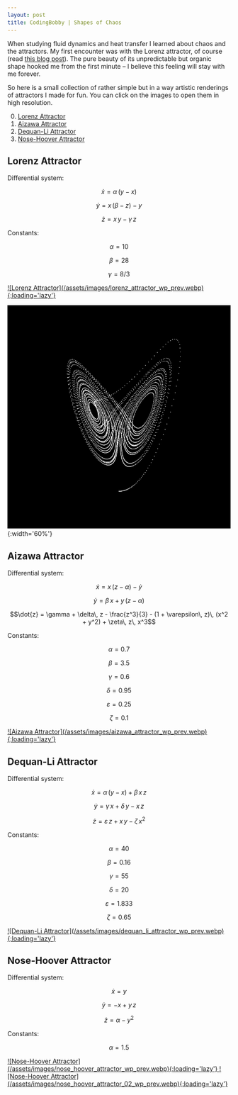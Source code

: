 ```yaml
---
layout: post
title: CodingBobby | Shapes of Chaos
---
```

When studying fluid dynamics and heat transfer I learned about chaos and the attractors.
My first encounter was with the Lorenz attractor, of course (read [this blog post](/blog/beautiful-chaos)).
The pure beauty of its unpredictable but organic shape hooked me from the first minute – I believe this feeling will stay with me forever.

So here is a small collection of rather simple but in a way artistic renderings of attractors I made for fun.
You can click on the images to open them in high resolution.

0. [Lorenz Attractor](#lorenz-attractor)
0. [Aizawa Attractor](#aizawa-attractor)
0. [Dequan-Li Attractor](#dequan-li-attractor)
0. [Nose-Hoover Attractor](#nose-hoover-attractor)


## Lorenz Attractor
Differential system:

$$\dot{x} = \alpha\, (y - x)$$

$$\dot{y} = x\, (\beta - z) - y$$

$$\dot{z} = x\, y - \gamma\, z$$

Constants:

$$\alpha = 10$$

$$\beta = 28$$

$$\gamma = 8/3$$

<a href="/assets/images/lorenz_attractor_wp.png" target="_blank">
   ![Lorenz Attractor](/assets/images/lorenz_attractor_wp_prev.webp){:loading='lazy'}
</a>

![Animated Lorenz Attractor](/assets/images/lorenz_attractor.gif){:width='60%'}


## Aizawa Attractor
Differential system:

$$\dot{x} = x\, (z - \alpha) - \dot{y}$$

$$\dot{y} = \beta\, x + y\, (z - \alpha)$$

$$\dot{z} = \gamma + \delta\, z - \frac{z^3}{3} - (1 + \varepsilon\, z)\, (x^2 + y^2) + \zeta\, z\, x^3$$

Constants:

$$\alpha = 0.7$$

$$\beta = 3.5$$

$$\gamma = 0.6$$

$$\delta = 0.95$$

$$\varepsilon = 0.25$$

$$\zeta = 0.1$$

<a href="/assets/images/aizawa_attractor_wp.png" target="_blank">
   ![Aizawa Attractor](/assets/images/aizawa_attractor_wp_prev.webp){:loading='lazy'}
</a>


## Dequan-Li Attractor
Differential system:

$$\dot{x} = \alpha\, (y - x) + \beta\, x\, z$$

$$\dot{y} = \gamma\, x + \delta\, y - x\, z$$

$$\dot{z} = \varepsilon\, z + x\, y - \zeta\, x^2$$

Constants:

$$\alpha = 40$$

$$\beta = 0.16$$

$$\gamma = 55$$

$$\delta = 20$$

$$\varepsilon = 1.833$$

$$\zeta = 0.65$$

<a href="/assets/images/dequan_li_attractor_wp.png" target="_blank">
   ![Dequan-Li Attractor](/assets/images/dequan_li_attractor_wp_prev.webp){:loading='lazy'}
</a>

## Nose-Hoover Attractor
Differential system:

$$\dot{x} = y$$

$$\dot{y} = -x + y\, z$$

$$\dot{z} = \alpha - y^2$$

Constants:

$$\alpha = 1.5$$

<a href="/assets/images/nose_hoover_attractor_wp.png" target="_blank">
   ![Nose-Hoover Attractor](/assets/images/nose_hoover_attractor_wp_prev.webp){:loading='lazy'}
</a>

<a href="/assets/images/nose_hoover_attractor_02_wp.png" target="_blank">
   ![Nose-Hoover Attractor](/assets/images/nose_hoover_attractor_02_wp_prev.webp){:loading='lazy'}
</a>
